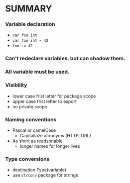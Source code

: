 # SUMMARY

### Variable declaration
  - `var foo int`
  - `var foo int = 42`
  - `foo := 42`
### Can't redeclare variables, but can shadow them.
### All variable must be used.
### Visibility
  - lower case frist letter for package scope
  - upper case frist letter to export
  - no private scope

### Naming conventions
  - Pascal or camelCase
    - Capitaliaze acronyms (HTTP, URL)
  - As short as readsonable
    - longer names for longer lives

### Type conversions
  - destination Type(variable)
  - use `strconv` package for strings